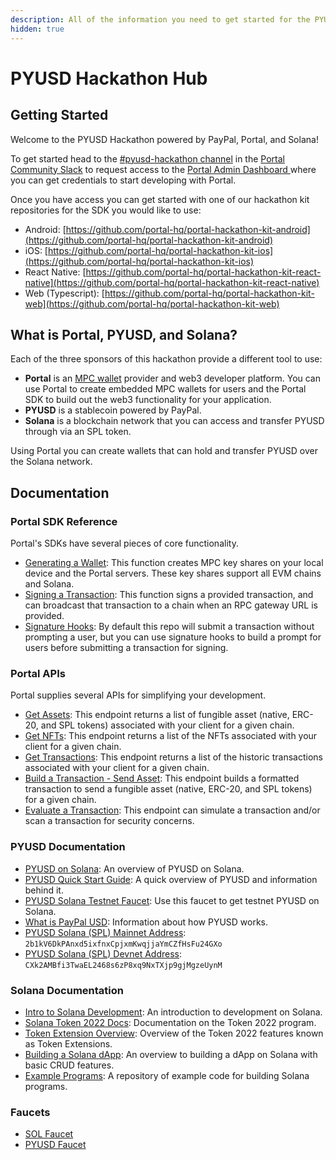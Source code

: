 ```yaml
---
description: All of the information you need to get started for the PYUSD hackathon!
hidden: true
---
```


# PYUSD Hackathon Hub

## Getting Started

Welcome to the PYUSD Hackathon powered by PayPal, Portal, and Solana!

To get started head to the [#pyusd-hackathon channel](https://join.slack.com/t/portalcommunity/shared_invite/zt-2obhgakbb-TGGNAutwgHF4VCGbr0tCYA) in the [Portal Community Slack](https://join.slack.com/t/portalcommunity/shared_invite/zt-2obhgakbb-TGGNAutwgHF4VCGbr0tCYA) to request access to the [Portal Admin Dashboard ](https://app.portalhq.io/login)where you can get credentials to start developing with Portal.

Once you have access you can get started with one of our hackathon kit repositories for the SDK you would like to use:

* Android: [https://github.com/portal-hq/portal-hackathon-kit-android](https://github.com/portal-hq/portal-hackathon-kit-android)
* iOS: [https://github.com/portal-hq/portal-hackathon-kit-ios](https://github.com/portal-hq/portal-hackathon-kit-ios)
* React Native: [https://github.com/portal-hq/portal-hackathon-kit-react-native](https://github.com/portal-hq/portal-hackathon-kit-react-native)
* Web (Typescript): [https://github.com/portal-hq/portal-hackathon-kit-web](https://github.com/portal-hq/portal-hackathon-kit-web)

## What is Portal, PYUSD, and Solana?

Each of the three sponsors of this hackathon provide a different tool to use:

* **Portal** is an [MPC wallet](../resources/portals-mpc-architecture.md) provider and web3 developer platform. You can use Portal to create embedded MPC wallets for users and the Portal SDK to build out the web3 functionality for your application.
* **PYUSD** is a stablecoin powered by PayPal.&#x20;
* **Solana** is a blockchain network that you can access and transfer PYUSD through via an SPL token.&#x20;

Using Portal you can create wallets that can hold and transfer PYUSD over the Solana network.

## Documentation

### Portal SDK Reference

Portal's SDKs have several pieces of core functionality.

* [Generating a Wallet](https://docs.portalhq.io/guides/web/create-a-wallet): This function creates MPC key shares on your local device and the Portal servers. These key shares support all EVM chains and Solana.
* [Signing a Transaction](https://docs.portalhq.io/guides/web/sign-a-transaction): This function signs a provided transaction, and can broadcast that transaction to a chain when an RPC gateway URL is provided.
* [Signature Hooks](https://docs.portalhq.io/guides/web/add-custom-signature-hooks): By default this repo will submit a transaction without prompting a user, but you can use signature hooks to build a prompt for users before submitting a transaction for signing.

### Portal APIs

Portal supplies several APIs for simplifying your development.

* [Get Assets](https://docs.portalhq.io/reference/client-api/v3-endpoints#get-assets-by-chain): This endpoint returns a list of fungible asset (native, ERC-20, and SPL tokens) associated with your client for a given chain.
* [Get NFTs](https://docs.portalhq.io/reference/client-api/v3-endpoints#get-nft-assets-by-chain): This endpoint returns a list of the NFTs associated with your client for a given chain.
* [Get Transactions](https://docs.portalhq.io/reference/client-api/v3-endpoints#get-transactions-by-chain): This endpoint returns a list of the historic transactions associated with your client for a given chain.
* [Build a Transaction - Send Asset](https://docs.portalhq.io/reference/client-api/v3-endpoints#build-a-send-asset-transaction): This endpoint builds a formatted transaction to send a fungible asset (native, ERC-20, and SPL tokens) for a given chain.
* [Evaluate a Transaction](https://docs.portalhq.io/reference/client-api/v3-endpoints#evaluate-a-transaction): This endpoint can simulate a transaction and/or scan a transaction for security concerns.

### PYUSD Documentation

* [PYUSD on Solana](https://solana.com/news/pyusd-paypal-solana-developer): An overview of PYUSD on Solana.
* [PYUSD Quick Start Guide](https://developer.paypal.com/community/blog/pyusd-quick-start-guide/): A quick overview of PYUSD and information behind it.
* [PYUSD Solana Testnet Faucet](https://faucet.paxos.com/): Use this faucet to get testnet PYUSD on Solana.
* [What is PayPal USD](https://www.paypal.com/us/cshelp/article/what-is-paypal-usd-pyusd-help1005): Information about how PYUSD works.
* [PYUSD Solana (SPL) Mainnet Address](https://solana.fm/address/2b1kV6DkPAnxd5ixfnxCpjxmKwqjjaYmCZfHsFu24GXo/transactions?cluster=mainnet-alpha): `2b1kV6DkPAnxd5ixfnxCpjxmKwqjjaYmCZfHsFu24GXo`
* [PYUSD Solana (SPL) Devnet Address](https://solana.fm/address/CXk2AMBfi3TwaEL2468s6zP8xq9NxTXjp9gjMgzeUynM/transactions?cluster=devnet-alpha): `CXk2AMBfi3TwaEL2468s6zP8xq9NxTXjp9gjMgzeUynM`

### Solana Documentation

* [Intro to Solana Development](https://solana.com/developers/guides/getstarted/hello-world-in-your-browser): An introduction to development on Solana.
* [Solana Token 2022 Docs](https://spl.solana.com/token-2022): Documentation on the Token 2022 program.
* [Token Extension Overview](https://solana.com/solutions/token-extensions): Overview of the Token 2022 features known as Token Extensions.
* [Building a Solana dApp](https://solana.com/developers/guides/dapps/journal): An overview to building a dApp on Solana with basic CRUD features.
* [Example Programs](https://github.com/solana-developers/program-examples): A repository of example code for building Solana programs.&#x20;



### Faucets

* [SOL Faucet](https://faucet.solana.com/)
* [PYUSD Faucet](https://faucet.paxos.com/)
